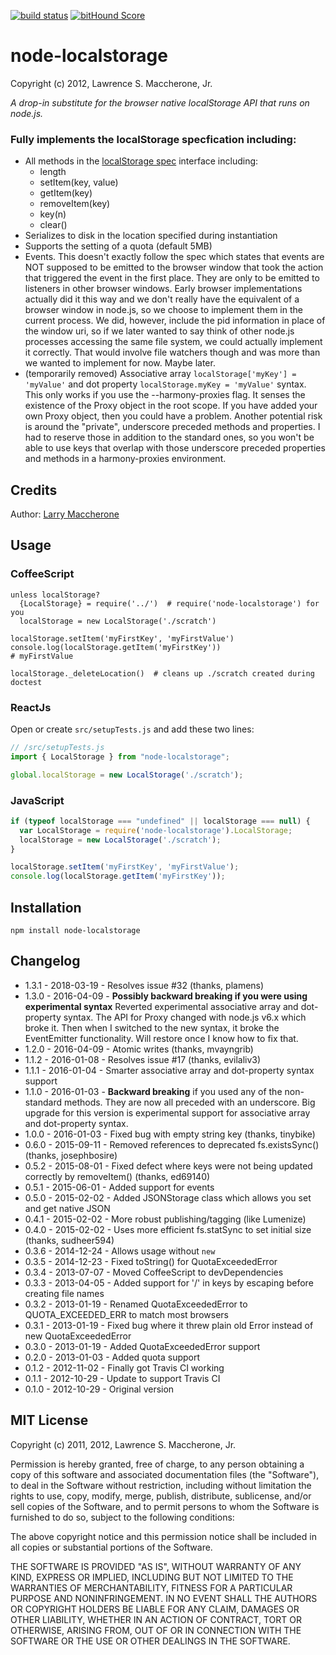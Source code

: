 [![build status](https://secure.travis-ci.org/lmaccherone/node-localstorage.png)](http://travis-ci.org/lmaccherone/node-localstorage)
[![bitHound Score](https://www.bithound.io/github/lmaccherone/node-localstorage/badges/score.svg)](https://www.bithound.io/github/lmaccherone/node-localstorage)
# node-localstorage #

Copyright (c) 2012, Lawrence S. Maccherone, Jr.

_A drop-in substitute for the browser native localStorage API that runs on node.js._

### Fully implements the localStorage specfication including: ###

* All methods in the [localStorage spec](http://www.w3.org/TR/webstorage/#storage) 
  interface including:
  * length
  * setItem(key, value)
  * getItem(key)
  * removeItem(key)
  * key(n)
  * clear()  
* Serializes to disk in the location specified during instantiation
* Supports the setting of a quota (default 5MB)
* Events. This doesn't exactly follow the spec which states that events are NOT supposed to be emitted to the browser window
  that took the action that triggered the event in the first place. They are only to be emitted to listeners in
  other browser windows. Early browser implementations actually did it this way and we don't really have the equivalent
  of a browser window in node.js, so we choose to implement them in the current process. We did, however, include the pid
  information in place of the window uri, so if we later wanted to say think of other node.js processes accessing
  the same file system, we could actually implement it correctly. That would involve file watchers though and was more
  than we wanted to implement for now. Maybe later.
* (temporarily removed) Associative array `localStorage['myKey'] = 'myValue'` and dot property `localStorage.myKey = 'myValue'`
  syntax. This only works if you use the --harmony-proxies flag. It senses the existence of the Proxy object in the root 
  scope. If you have added your own Proxy object, then you could have a problem. Another potential risk is around 
  the "private", underscore preceded methods and properties. I had to reserve those in addition to the standard ones, 
  so you won't be able to use keys that overlap with those underscore preceded properties and methods in a harmony-proxies
  environment.

## Credits ##

Author: [Larry Maccherone](http://maccherone.com)

## Usage ##

### CoffeeScript ###

    unless localStorage?
      {LocalStorage} = require('../')  # require('node-localstorage') for you
      localStorage = new LocalStorage('./scratch')

    localStorage.setItem('myFirstKey', 'myFirstValue')
    console.log(localStorage.getItem('myFirstKey'))
    # myFirstValue
    
    localStorage._deleteLocation()  # cleans up ./scratch created during doctest

### ReactJs ###

Open or create `src/setupTests.js` and add these two lines:

``` JavaScript
// /src/setupTests.js
import { LocalStorage } from "node-localstorage";

global.localStorage = new LocalStorage('./scratch');
```

### JavaScript ###

```JavaScript    
if (typeof localStorage === "undefined" || localStorage === null) {
  var LocalStorage = require('node-localstorage').LocalStorage;
  localStorage = new LocalStorage('./scratch');
}

localStorage.setItem('myFirstKey', 'myFirstValue');
console.log(localStorage.getItem('myFirstKey'));
```

## Installation ##

`npm install node-localstorage`

## Changelog ##

* 1.3.1 - 2018-03-19 - Resolves issue #32 (thanks, plamens)
* 1.3.0 - 2016-04-09 - **Possibly backward breaking if you were using experimental syntax** Reverted experimental
  associative array and dot-property syntax. The API for Proxy changed with node.js v6.x which broke it. Then when
  I switched to the new syntax, it broke the EventEmitter functionality. Will restore once I know how to fix that.
* 1.2.0 - 2016-04-09 - Atomic writes (thanks, mvayngrib)
* 1.1.2 - 2016-01-08 - Resolves issue #17 (thanks, evilaliv3)
* 1.1.1 - 2016-01-04 - Smarter associative array and dot-property syntax support
* 1.1.0 - 2016-01-03 - **Backward breaking** if you used any of the non-standard methods. They are now all preceded with
  an underscore. Big upgrade for this version is experimental support for associative array and dot-property syntax.
* 1.0.0 - 2016-01-03 - Fixed bug with empty string key (thanks, tinybike)
* 0.6.0 - 2015-09-11 - Removed references to deprecated fs.existsSync() (thanks, josephbosire)
* 0.5.2 - 2015-08-01 - Fixed defect where keys were not being updated correctly by removeItem() (thanks, ed69140)
* 0.5.1 - 2015-06-01 - Added support for events
* 0.5.0 - 2015-02-02 - Added JSONStorage class which allows you set and get native JSON
* 0.4.1 - 2015-02-02 - More robust publishing/tagging (like Lumenize)
* 0.4.0 - 2015-02-02 - Uses more efficient fs.statSync to set initial size (thanks, sudheer594)
* 0.3.6 - 2014-12-24 - Allows usage without `new`
* 0.3.5 - 2014-12-23 - Fixed toString() for QuotaExceededError
* 0.3.4 - 2013-07-07 - Moved CoffeeScript to devDependencies
* 0.3.3 - 2013-04-05 - Added support for '/' in keys by escaping before creating file names
* 0.3.2 - 2013-01-19 - Renamed QuotaExceededError to QUOTA_EXCEEDED_ERR to match most browsers
* 0.3.1 - 2013-01-19 - Fixed bug where it threw plain old Error instead of new QuotaExceededError
* 0.3.0 - 2013-01-19 - Added QuotaExceededError support
* 0.2.0 - 2013-01-03 - Added quota support
* 0.1.2 - 2012-11-02 - Finally got Travis CI working
* 0.1.1 - 2012-10-29 - Update to support Travis CI
* 0.1.0 - 2012-10-29 - Original version

## MIT License ##

Copyright (c) 2011, 2012, Lawrence S. Maccherone, Jr.

Permission is hereby granted, free of charge, to any person obtaining a copy of this software and associated 
documentation files (the "Software"), to deal in the Software without restriction, including without limitation 
the rights to use, copy, modify, merge, publish, distribute, sublicense, and/or sell copies of the Software, and 
to permit persons to whom the Software is furnished to do so, subject to the following conditions:

The above copyright notice and this permission notice shall be included in all copies or substantial portions of the Software.

THE SOFTWARE IS PROVIDED "AS IS", WITHOUT WARRANTY OF ANY KIND, EXPRESS OR IMPLIED, INCLUDING BUT NOT LIMITED 
TO THE WARRANTIES OF MERCHANTABILITY, FITNESS FOR A PARTICULAR PURPOSE AND NONINFRINGEMENT. IN NO EVENT SHALL 
THE AUTHORS OR COPYRIGHT HOLDERS BE LIABLE FOR ANY CLAIM, DAMAGES OR OTHER LIABILITY, WHETHER IN AN ACTION OF 
CONTRACT, TORT OR OTHERWISE, ARISING FROM, OUT OF OR IN CONNECTION WITH THE SOFTWARE OR THE USE OR OTHER DEALINGS 
IN THE SOFTWARE.
